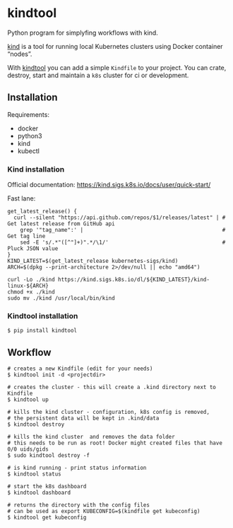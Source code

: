# kindtool

Python program for simplyfing workflows with kind.

[kind](https://kind.sigs.k8s.io/) is a tool for running local Kubernetes clusters using Docker container “nodes”.

With [kindtool](https://github.com/egandro/kindtool/) you can add a simple `Kindfile` to your project. You can crate, destroy, start and maintain a `k8s` cluster for ci or development.


## Installation

Requirements:

- docker
- python3
- kind
- kubectl

### Kind installation

Official documentation: <https://kind.sigs.k8s.io/docs/user/quick-start/>

Fast lane:


```
get_latest_release() {
  curl --silent "https://api.github.com/repos/$1/releases/latest" | # Get latest release from GitHub api
    grep '"tag_name":' |                                            # Get tag line
    sed -E 's/.*"([^"]+)".*/\1/'                                    # Pluck JSON value
}
KIND_LATEST=$(get_latest_release kubernetes-sigs/kind)
ARCH=$(dpkg --print-architecture 2>/dev/null || echo "amd64")

curl -Lo ./kind https://kind.sigs.k8s.io/dl/${KIND_LATEST}/kind-linux-${ARCH}
chmod +x ./kind
sudo mv ./kind /usr/local/bin/kind
```

### Kindtool installation

```
$ pip install kindtool
```

## Workflow

```
# creates a new Kindfile (edit for your needs)
$ kindtool init -d <projectdir>

# creates the cluster - this will create a .kind directory next to Kindfile
$ kindtool up

# kills the kind cluster - configuration, k8s config is removed,
# the persistent data will be kept in .kind/data
$ kindtool destroy

# kills the kind cluster  and removes the data folder
# this needs to be run as root! Docker might created files that have 0/0 uids/gids
$ sudo kindtool destroy -f

# is kind running - print status information
$ kindtool status

# start the k8s dashboard
$ kindtool dashboard

# returns the directory with the config files
# can be used as export KUBECONFIG=$(kindfile get kubeconfig)
$ kindtool get kubeconfig
```
